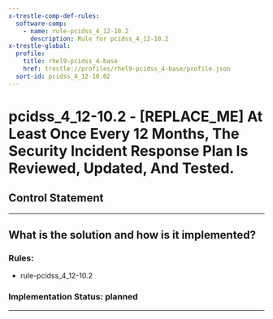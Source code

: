 ```yaml
---
x-trestle-comp-def-rules:
  software-comp:
    - name: rule-pcidss_4_12-10.2
      description: Rule for pcidss_4_12-10.2
x-trestle-global:
  profile:
    title: rhel9-pcidss_4-base
    href: trestle://profiles/rhel9-pcidss_4-base/profile.json
  sort-id: pcidss_4_12-10.02
---
```


# pcidss_4_12-10.2 - \[REPLACE_ME\] At Least Once Every 12 Months, The Security Incident Response Plan Is Reviewed, Updated, And Tested.

## Control Statement

______________________________________________________________________

## What is the solution and how is it implemented?

<!-- For implementation status enter one of: implemented, partial, planned, alternative, not-applicable -->

<!-- Note that the list of rules under ### Rules: is read-only and changes will not be captured after assembly to JSON -->

<!-- Add control implementation description here for control: pcidss_4_12-10.2 -->

### Rules:

  - rule-pcidss_4_12-10.2

### Implementation Status: planned

______________________________________________________________________
